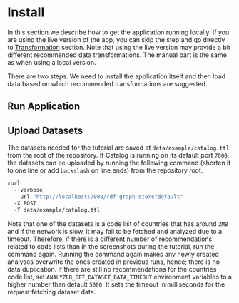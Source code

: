 # Install

In this section we describe how to get the application running locally. If you are using the live version of the app, you can skip the step and go directly to [Transformation](transformation) section. Note that using the live version may provide a bit different recommended data transformations. The manual part is the same as when using a local version.

There are two steps. We need to install the application itself and then load data based on which recommended transformations are suggested.

## Run Application

## Upload Datasets

The datasets needed for the tutorial are saved at
`data/example/catalog.ttl` from the root of the repository. If Catalog
is running on its default port `7000`, the datasets can be uploaded by
running the following command (shorten it to one line or add `backslash`
on line ends) from the repository root.

```{.bash language="bash"}
curl
  --verbose
  --url "http://localhost:7000/rdf-graph-store?default"
  -X POST
  -T data/example/catalog.ttl
```

Note that one of the datasets is a code list of countries that has
around `2MB` and if the network is slow, it may fail to be fetched and
analyzed due to a timeout. Therefore, if there is a different number of
recommendations related to code lists than in the screenshots during the
tutorial, run the command again. Running the command again makes any
newly created analyses overwrite the ones created in previous runs,
hence; there is no data duplication. If there are still no
recommendations for the countries code list, set
`ANALYZER_GET_DATASET_DATA_TIMEOUT` environment variables to a higher
number than default `5000`. It sets the timeout in milliseconds for the
request fetching dataset data.
